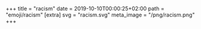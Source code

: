 +++
title = "racism"
date = 2019-10-10T00:00:25+02:00
path = "emoji/racism"
[extra]
svg = "racism.svg"
meta_image = "/png/racism.png"
+++

